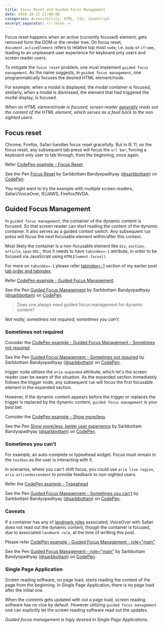 ```yaml
---
title: Focus Reset and Guided Focus Management
date: 2016-10-22 21:00:00
categories: Accessibility, HTML, CSS, JavaScript
excerpt_separator: <!--more-->
---
```


Focus reset happens when an active (currently focused) element, gets removed form the DOM or the render tree.
On focus reset, `document.activeElement` refers to relative top most `node`; i.e. `body` or `iframe`,
leading to an unpleasant user experience for keyboard only users and screen reader users.

To mitigate the `focus reset` problem, one must implement `guided focus management`.
As the name suggests, in `guided focus management`, one programmatically focuses the desired HTML element/node.

For example, when a modal is displayed, the modal container is focused,
similarly, when a modal is dismissed, the element that had triggered the modal display, is focused.

_When an HTML element/node is focused, screen reader [generally](#caveats) reads out the content of the HTML element,
which serves as a feed back to the non sighted users._

<!--more-->

## Focus reset

Chrome, Firefox, Safari handles focus reset gracefully.
But in IE 11, on the focus reset, any subsequent tab press will focus the `url bar`,
forcing a keyboard only user to tab through, from the beginning, once again.

Refer [CodePen example - Focus Reset](http://codepen.io/sarbbottam/full/ZpXKjA/).

<p data-height="370" data-theme-id="0" data-slug-hash="ZpXKjA" data-default-tab="result" data-user="sarbbottam" data-embed-version="2" class="codepen">See the Pen <a href="http://codepen.io/sarbbottam/pen/ZpXKjA/">Focus Reset</a> by Sarbbottam Bandyopadhyay (<a href="http://codepen.io/sarbbottam">@sarbbottam</a>) on <a href="http://codepen.io">CodePen</a>.</p>
<script async src="//assets.codepen.io/assets/embed/ei.js"></script>

You might want to try the example with multiple screen readers, Safari/VoiceOver, IE/JAWS, Firefox/NVDA.

## Guided Focus Management

In `guided focus management`, the container of the dynamic content is focused.
So that screen reader can start reading the content of the dynamic container.
It also serves as a guided context switch. Any subsequent `tab` press will focus the next focusable element within/after this context.

Most likely the container is a non-focusable element like `div`, `section`, `article`, `span` etc.,
thus it needs to have `tabindex=-1` attribute, in order to be focused via JavaScript using `HTMLElement.focus()`.

For more on `tabindex=-1` please refer [tabindex=-1](/blog/2016/10/14/tab-order-and-tabindex#tabindex-1) section of my earlier post [tab order and tabindex](/blog/2016/10/14/tab-order-and-tabindex).

Refer [CodePen example - Guided Focus Management](http://codepen.io/sarbbottam/full/LRzyBq/).

<p data-height="300" data-theme-id="0" data-slug-hash="LRzyBq" data-default-tab="result" data-user="sarbbottam" data-embed-version="2" class="codepen">See the Pen <a href="http://codepen.io/sarbbottam/pen/LRzyBq/">Guided Focus Management</a> by Sarbbottam Bandyopadhyay (<a href="http://codepen.io/sarbbottam">@sarbbottam</a>) on <a href="http://codepen.io">CodePen</a>.</p>
<script async src="//assets.codepen.io/assets/embed/ei.js"></script>

> Does one always need guided focus management for dynamic content?

_Not really, sometimes not required, sometimes you can't._

### Sometimes not required

Consider the [CodePen example - Guided Focus Management - Sometimes not required](http://codepen.io/sarbbottam/full/VKVpjp/)

<p data-height="450" data-theme-id="0" data-slug-hash="VKVpjp" data-default-tab="result" data-user="sarbbottam" data-embed-version="2" class="codepen">See the Pen <a href="http://codepen.io/sarbbottam/pen/VKVpjp/">Guided Focus Management - Sometimes not required</a> by Sarbbottam Bandyopadhyay (<a href="http://codepen.io/sarbbottam">@sarbbottam</a>) on <a href="http://codepen.io">CodePen</a>.</p>
<script async src="//assets.codepen.io/assets/embed/ei.js"></script>

trigger node utilizes the `aria-expanded` attribute, which let's the screen reader user be aware of the situation.
As the expanded section immediately follows the trigger node, any subsequent `tab` will focus the first focusable element in the expanded section.

However, if the dynamic content appears before the trigger or replaces the trigger is replaced by the dynamic content, `guided focus management` is your best bet.

Consider the [CodePen example - Show more/less](http://codepen.io/sarbbottam/full/RRKOPy/)

<p data-height="300" data-theme-id="0" data-slug-hash="RRKOPy" data-default-tab="result" data-user="sarbbottam" data-embed-version="2" class="codepen">See the Pen <a href="http://codepen.io/sarbbottam/pen/RRKOPy/">Show more/less, better user experience</a> by Sarbbottam Bandyopadhyay (<a href="http://codepen.io/sarbbottam">@sarbbottam</a>) on <a href="http://codepen.io">CodePen</a>.</p>
<script async src="//assets.codepen.io/assets/embed/ei.js"></script>

### Sometimes you can't

For example, an auto-complete or typeahead widget.
Focus must remain in the `textbox` as the user is interacting with it.

In scenarios, where you can't shift focus, you could use `aria live region`, `aria-activedescendant` to provide feedback to non-sighted users.

Refer the [CodePen example - Typeahead](http://codepen.io/sarbbottam/full/yakYLV/)

<p data-height="720" data-theme-id="0" data-slug-hash="yakYLV" data-default-tab="result" data-user="sarbbottam" data-embed-version="2" class="codepen">See the Pen <a href="http://codepen.io/sarbbottam/pen/yakYLV/">Guided Focus Management - Sometimes you can't</a> by Sarbbottam Bandyopadhyay (<a href="http://codepen.io/sarbbottam">@sarbbottam</a>) on <a href="http://codepen.io">CodePen</a>.</p>
<script async src="//assets.codepen.io/assets/embed/ei.js"></script>

### Caveats

If a container has any of [landmark roles](https://www.w3.org/TR/wai-aria/roles#landmark_roles) associated,
VoiceOver with Safari does not read out the dynamic content, though the container is focused, due to associated `landmark role`, at the time of writting this post.

Please refer [CodePen example - Guided Focus Management - role="main"](http://codepen.io/sarbbottam/full/PGydQy/)

<p data-height="265" data-theme-id="0" data-slug-hash="PGydQy" data-default-tab="result" data-user="sarbbottam" data-embed-version="2" class="codepen">See the Pen <a href="http://codepen.io/sarbbottam/pen/PGydQy/">Guided Focus Management - role="main"</a> by Sarbbottam Bandyopadhyay (<a href="http://codepen.io/sarbbottam">@sarbbottam</a>) on <a href="http://codepen.io">CodePen</a>.</p>
<script async src="//assets.codepen.io/assets/embed/ei.js"></script>

### Single Page Application

Screen reading software, on page load, starts reading the content of the page from the beginning.
In Single Page Application, there is no page load after the initial one.

When the contents gets updated with out a page load, screen reading software has no clue by default.
However utilizing `guided focus management` one can explicitly let the screen reading software read out the updates.

_Guided focus management is higly desired in Single Page Applications._
